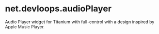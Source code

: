 # net.devloops.audioPlayer
Audio Player widget for Titanium with full-control with a design inspired by Apple Music Player.

